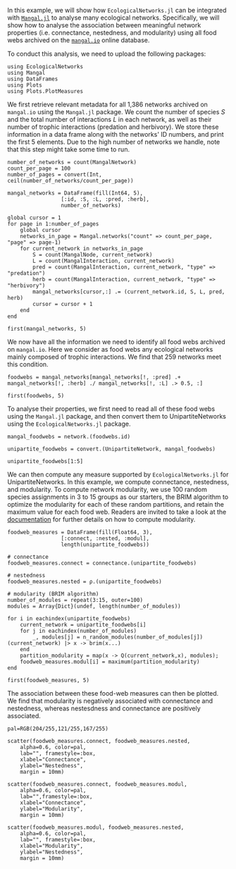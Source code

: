 In this example, we will show how `EcologicalNetworks.jl` can be integrated with [`Mangal.jl`](https://github.com/EcoJulia/Mangal.jl) to analyse many ecological networks. Specifically, we will show how to analyse the association between meaningful network properties (i.e. connectance, nestedness, and modularity) using all food webs archived on the [`mangal.io`](https://mangal.io/#/) online database.

To conduct this analysis, we need to upload the following packages:

```@example mangal
using EcologicalNetworks
using Mangal
using DataFrames
using Plots
using Plots.PlotMeasures
```

We first retrieve relevant metadata for all 1,386 networks archived on `mangal.io` using the `Mangal.jl` package. We count the number of species $S$ and the total number of interactions $L$ in each network, as well as their number of trophic interactions (predation and herbivory). We store these information in a data frame along with the networks' ID numbers, and print the first 5 elements. Due to the high number of networks we handle, note that this step might take some time to run.

```@example mangal
number_of_networks = count(MangalNetwork)
count_per_page = 100
number_of_pages = convert(Int, ceil(number_of_networks/count_per_page))

mangal_networks = DataFrame(fill(Int64, 5),
                 [:id, :S, :L, :pred, :herb],
                 number_of_networks)

global cursor = 1
for page in 1:number_of_pages
    global cursor
    networks_in_page = Mangal.networks("count" => count_per_page, "page" => page-1)
    for current_network in networks_in_page
        S = count(MangalNode, current_network)
        L = count(MangalInteraction, current_network)
        pred = count(MangalInteraction, current_network, "type" => "predation")
        herb = count(MangalInteraction, current_network, "type" => "herbivory")
        mangal_networks[cursor,:] .= (current_network.id, S, L, pred, herb)
        cursor = cursor + 1
    end
end

first(mangal_networks, 5)
```

We now have all the information we need to identify all food webs archived on `mangal.io`. Here we consider as food webs any ecological networks mainly composed of trophic interactions. We find that 259 networks meet this condition.  

```@example mangal
foodwebs = mangal_networks[mangal_networks[!, :pred] .+ mangal_networks[!, :herb] ./ mangal_networks[!, :L] .> 0.5, :]

first(foodwebs, 5)
```

To analyse their properties, we first need to read all of these food webs using the `Mangal.jl` package, and then convert them to UnipartiteNetworks using the `EcologicalNetworks.jl` package. 

```@example mangal
mangal_foodwebs = network.(foodwebs.id)

unipartite_foodwebs = convert.(UnipartiteNetwork, mangal_foodwebs)

unipartite_foodwebs[1:5]
```

We can then compute any measure supported by `EcologicalNetworks.jl` for UnipartiteNetworks. In this example, we compute connectance, nestedness, and modularity. To compute network modularity, we use 100 random species assignments in 3 to 15 groups as our starters, the BRIM algorithm to optimize the modularity for each of these random partitions, and retain the maximum value for each food web. Readers are invited to take a look at the [documentation](https://ecojulia.github.io/EcologicalNetworks.jl/dev/properties/modularity/) for further details on how to compute modularity.

```@example mangal
foodweb_measures = DataFrame(fill(Float64, 3),
                 [:connect, :nested, :modul],
                 length(unipartite_foodwebs))

# connectance
foodweb_measures.connect = connectance.(unipartite_foodwebs)

# nestedness
foodweb_measures.nested = ρ.(unipartite_foodwebs)

# modularity (BRIM algorithm)
number_of_modules = repeat(3:15, outer=100)
modules = Array{Dict}(undef, length(number_of_modules))

for i in eachindex(unipartite_foodwebs)
    current_network = unipartite_foodwebs[i]
    for j in eachindex(number_of_modules)
        _, modules[j] = n_random_modules(number_of_modules[j])(current_network) |> x -> brim(x...)
    end
    partition_modularity = map(x -> Q(current_network,x), modules);
    foodweb_measures.modul[i] = maximum(partition_modularity)
end

first(foodweb_measures, 5)
```

The association between these food-web measures can then be plotted. We find that modularity is negatively associated with connectance and nestedness, whereas nestesdness and connectance are positively associated.

```@example mangal
pal=RGB(204/255,121/255,167/255)

scatter(foodweb_measures.connect, foodweb_measures.nested,
    alpha=0.6, color=pal,
    lab="", framestyle=:box,
    xlabel="Connectance",
    ylabel="Nestedness",
    margin = 10mm)
```

```@example mangal
scatter(foodweb_measures.connect, foodweb_measures.modul,
    alpha=0.6, color=pal,
    lab="",framestyle=:box,
    xlabel="Connectance",
    ylabel="Modularity",
    margin = 10mm)
```

```@example mangal
scatter(foodweb_measures.modul, foodweb_measures.nested,
    alpha=0.6, color=pal,
    lab="", framestyle=:box,
    xlabel="Modularity",
    ylabel="Nestedness",
    margin = 10mm)
```
